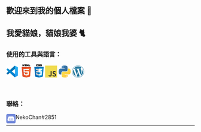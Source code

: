## 歡迎來到我的個人檔案 👋

## 我愛貓娘，貓娘我婆 🐈

### 使用的工具與語言：

<a href="https://code.visualstudio.com/" title="Visual Studio Code"><img src="icons/vscode.png" /></a>
<a href="https://en.wikipedia.org/wiki/HTML5" title="HTML5"><img width="35px" src="icons/html5.png" /></a>
<a href="https://en.wikipedia.org/wiki/CSS" title="CSS3"><img width="25px" src="icons/css3.png" /></a>
<a href="https://en.wikipedia.org/wiki/JavaScript" title="JavaScript"><img src="icons/javascript.png" /></a>
<a href="https://www.python.org/" title="Python"><img src="icons/python.png" /></a>
<a href="https://wordpress.org/" title="WordPress"><img src="icons/wordpress.png" /></a>

<br />

### 聯絡：

<a href="https://discord.com/"><img align="left" width="25px" src="icons/discord.png" /></a> NekoChan#2851

---
